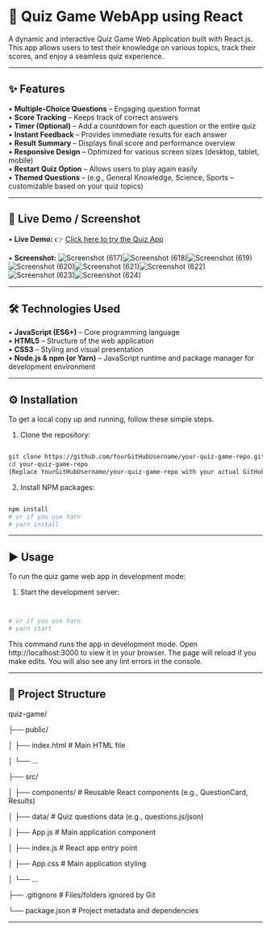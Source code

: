 # 🧠 Quiz Game WebApp using React
A dynamic and interactive Quiz Game Web Application built with React.js. This app allows users to test their knowledge on various topics, track their scores, and enjoy a seamless quiz experience.

---

## ✨ Features
• **Multiple-Choice Questions** – Engaging question format  
• **Score Tracking** – Keeps track of correct answers  
• **Timer (Optional)** – Add a countdown for each question or the entire quiz  
• **Instant Feedback** – Provides immediate results for each answer  
• **Result Summary** – Displays final score and performance overview  
• **Responsive Design** – Optimized for various screen sizes (desktop, tablet, mobile)  
• **Restart Quiz Option** – Allows users to play again easily  
• **Themed Questions** – (e.g., General Knowledge, Science, Sports – customizable based on your quiz topics)  

---

## 🚀 Live Demo / Screenshot
• **Live Demo:** 👉 [Click here to try the Quiz App](https://quiz-app-nine-orpin.vercel.app/)

• **Screenshot:**
![Screenshot (617)](https://github.com/user-attachments/assets/a98cf5ba-5df0-4c27-a48e-80b3454a0787)![Screenshot (618)](https://github.com/user-attachments/assets/af7eceb9-c1cc-4944-b3d2-fb807475e74e)![Screenshot (619)](https://github.com/user-attachments/assets/108bc522-e68c-4206-8161-e488b63c01bf)![Screenshot (620)](https://github.com/user-attachments/assets/70285865-8181-40e9-9c98-7eed0c550b01)![Screenshot (621)](https://github.com/user-attachments/assets/94b782a2-db07-4487-b37c-b7ca8029a11a)![Screenshot (622)](https://github.com/user-attachments/assets/504fbcb2-06b0-46b1-bf44-814478196570)![Screenshot (623)](https://github.com/user-attachments/assets/48bd8dc0-94df-43c7-97d2-378e996b2b60)![Screenshot (624)](https://github.com/user-attachments/assets/11a47b7c-ce75-4f88-af35-d58c1be670be)

---

## 🛠️ Technologies Used
• **JavaScript (ES6+)** – Core programming language  
• **HTML5** – Structure of the web application  
• **CSS3** – Styling and visual presentation  
• **Node.js & npm (or Yarn)** – JavaScript runtime and package manager for development environment

---

## ⚙️ Installation
To get a local copy up and running, follow these simple steps.

1. Clone the repository:

```Bash

git clone https://github.com/YourGitHubUsername/your-quiz-game-repo.git
cd your-quiz-game-repo
(Replace YourGitHubUsername/your-quiz-game-repo with your actual GitHub path)
```

2. Install NPM packages:

```Bash

npm install
# or if you use Yarn
# yarn install
```
---

## ▶️ Usage
To run the quiz game web app in development mode:

1. Start the development server:
```Bash


# or if you use Yarn
# yarn start
```
This command runs the app in development mode. Open http://localhost:3000 to view it in your browser. The page will reload if you make edits. You will also see any lint errors in the console.

---

## 📂 Project Structure
quiz-game/

├── public/

│   ├── index.html           # Main HTML file

│   └── ...

├── src/

│   ├── components/          # Reusable React components (e.g., QuestionCard, Results)

│   ├── data/                # Quiz questions data (e.g., questions.js/json)

│   ├── App.js               # Main application component

│   ├── index.js             # React app entry point

│   ├── App.css              # Main application styling

│   └── ...

├── .gitignore               # Files/folders ignored by Git

└── package.json             # Project metadata and dependencies



---






